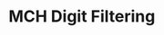 
<!-- doxy
\page refDetectorsMUONMCHDigitFiltering Digit filtering
/doxy -->

# MCH Digit Filtering


